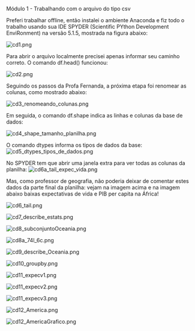 
Módulo 1 - Trabalhando com o arquivo do tipo csv

Preferi trabalhar offline, então instalei o ambiente Anaconda e fiz todo o trabalho usando sua IDE SPYDER (Scientific PYthon Development EnviRonment) na versão 5.1.5, mostrada na figura abaixo:

![cd1.png](https://github.com/geosidnei/desafio1-cd/blob/main/cd1.png)

Para abrir o arquivo localmente precisei apenas informar seu caminho correto. 
O comando df.head() funcionou:

![cd2.png](https://github.com/geosidnei/desafio1-cd/blob/main/cd2.png)

Seguindo os passos da Profa Fernanda, a próxima etapa foi renomear as colunas, como mostrado abaixo:

![cd3_renomeando_colunas.png](https://github.com/geosidnei/desafio1-cd/blob/main/cd3_renomeando_colunas.png)

Em seguida, o comando df.shape indica as linhas e colunas da base de dados:

![cd4_shape_tamanho_planilha.png](https://github.com/geosidnei/desafio1-cd/blob/main/cd4_shape_tamanho_planilha.png)

O comando dtypes informa os tipos de dados da base:
![cd5_dtypes_tipos_de_dados.png](https://github.com/geosidnei/desafio1-cd/blob/main/cd5_dtypes_tipos_de_dados.png)

No SPYDER tem que abrir uma janela extra para ver todas as colunas da planilha:
![cd6a_tail_expec_vida.png](https://github.com/geosidnei/desafio1-cd/blob/main/cd6a_tail_expec_vida.png)

Mas, como professor de geografia, não poderia deixar de comentar estes  dados da parte final da planilha: vejam na imagem acima e na imagem abaixo baixas expectativas de vida e PIB per capita na África!

![cd6_tail.png](https://github.com/geosidnei/desafio1-cd/blob/main/cd6_tail.png)


![cd7_describe_estats.png](https://github.com/geosidnei/desafio1-cd/blob/main/cd7_describe_estats.png)

![cd8_subconjuntoOceania.png](https://github.com/geosidnei/desafio1-cd/blob/main/cd8_subconjuntoOceania.png)

![cd8a_74l_6c.png](https://github.com/geosidnei/desafio1-cd/blob/main/cd8a_74l_6c.png)

![cd9_describe_Oceania.png](https://github.com/geosidnei/desafio1-cd/blob/main/cd9_describe_Oceania.png)

![cd10_groupby.png](https://github.com/geosidnei/desafio1-cd/blob/main/cd10_groupby.png)

![cd11_expecv1.png](https://github.com/geosidnei/desafio1-cd/blob/main/cd11_expecv1.png)

![cd11_expecv2.png](https://github.com/geosidnei/desafio1-cd/blob/main/cd11_expecv2.png)

![cd11_expecv3.png](https://github.com/geosidnei/desafio1-cd/blob/main/cd11_expecv3.png)

![cd12_America.png](https://github.com/geosidnei/desafio1-cd/blob/main/cd12_America.png)

![cd12_AmericaGrafico.png](https://github.com/geosidnei/desafio1-cd/blob/main/cd12_AmericaGrafico.png)
